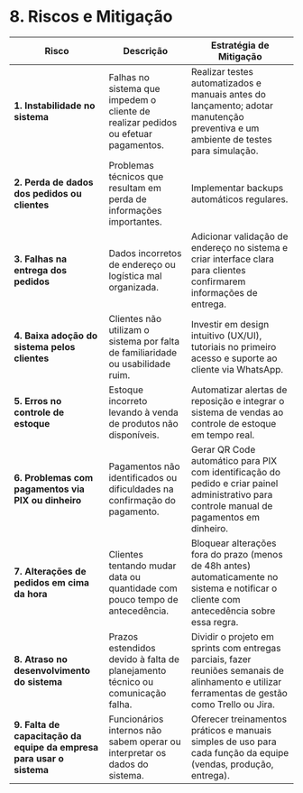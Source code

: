 # 8. Riscos e Mitigação

<table>
  <thead>
    <tr>
      <th>Risco</th>
      <th>Descrição</th>
      <th>Estratégia de Mitigação</th>
    </tr>
  </thead>
  <tbody>
    <tr>
      <td><strong>1. Instabilidade no sistema</strong></td>
      <td>Falhas no sistema que impedem o cliente de realizar pedidos ou efetuar pagamentos.</td>
      <td>Realizar testes automatizados e manuais antes do lançamento; adotar manutenção preventiva e um ambiente de testes para simulação.</td>
    </tr>
    <tr>
      <td><strong>2. Perda de dados dos pedidos ou clientes</strong></td>
      <td>Problemas técnicos que resultam em perda de informações importantes.</td>
      <td>Implementar backups automáticos regulares.</td>
    </tr>
    <tr>
      <td><strong>3. Falhas na entrega dos pedidos</strong></td>
      <td>Dados incorretos de endereço ou logística mal organizada.</td>
      <td>Adicionar validação de endereço no sistema e criar interface clara para clientes confirmarem informações de entrega.</td>
    </tr>
    <tr>
      <td><strong>4. Baixa adoção do sistema pelos clientes</strong></td>
      <td>Clientes não utilizam o sistema por falta de familiaridade ou usabilidade ruim.</td>
      <td>Investir em design intuitivo (UX/UI), tutoriais no primeiro acesso e suporte ao cliente via WhatsApp.</td>
    </tr>
    <tr>
      <td><strong>5. Erros no controle de estoque</strong></td>
      <td>Estoque incorreto levando à venda de produtos não disponíveis.</td>
      <td>Automatizar alertas de reposição e integrar o sistema de vendas ao controle de estoque em tempo real.</td>
    </tr>
    <tr>
      <td><strong>6. Problemas com pagamentos via PIX ou dinheiro</strong></td>
      <td>Pagamentos não identificados ou dificuldades na confirmação do pagamento.</td>
      <td>Gerar QR Code automático para PIX com identificação do pedido e criar painel administrativo para controle manual de pagamentos em dinheiro.</td>
    </tr>
    <tr>
      <td><strong>7. Alterações de pedidos em cima da hora</strong></td>
      <td>Clientes tentando mudar data ou quantidade com pouco tempo de antecedência.</td>
      <td>Bloquear alterações fora do prazo (menos de 48h antes) automaticamente no sistema e notificar o cliente com antecedência sobre essa regra.</td>
    </tr>
    <tr>
      <td><strong>8. Atraso no desenvolvimento do sistema</strong></td>
      <td>Prazos estendidos devido à falta de planejamento técnico ou comunicação falha.</td>
      <td>Dividir o projeto em sprints com entregas parciais, fazer reuniões semanais de alinhamento e utilizar ferramentas de gestão como Trello ou Jira.</td>
    </tr>
    <tr>
      <td><strong>9. Falta de capacitação da equipe da empresa para usar o sistema</strong></td>
      <td>Funcionários internos não sabem operar ou interpretar os dados do sistema.</td>
      <td>Oferecer treinamentos práticos e manuais simples de uso para cada função da equipe (vendas, produção, entrega).</td>
    </tr>
  </tbody>
</table>
